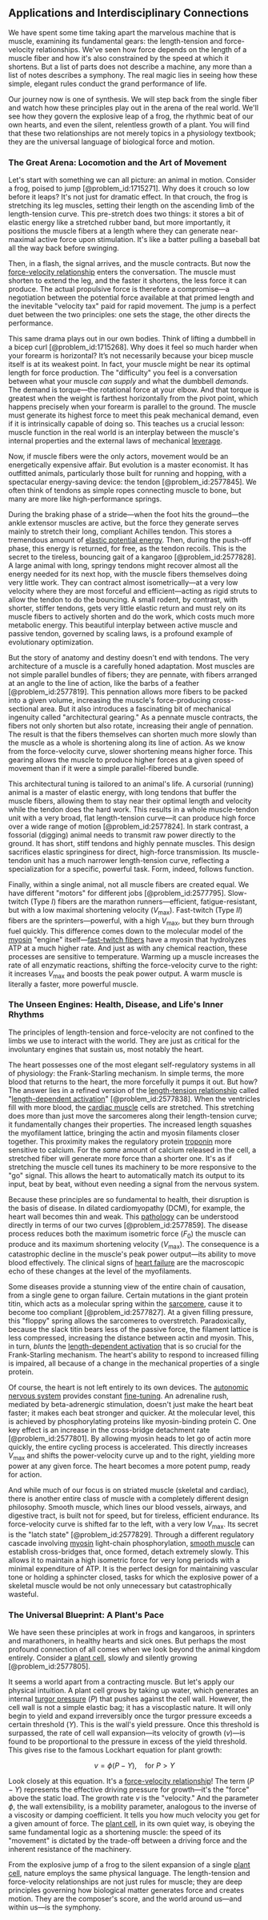 ## Applications and Interdisciplinary Connections

We have spent some time taking apart the marvelous machine that is muscle, examining its fundamental gears: the length-tension and force-velocity relationships. We've seen how force depends on the length of a muscle fiber and how it's also constrained by the speed at which it shortens. But a list of parts does not describe a machine, any more than a list of notes describes a symphony. The real magic lies in seeing how these simple, elegant rules conduct the grand performance of life.

Our journey now is one of synthesis. We will step back from the single fiber and watch how these principles play out in the arena of the real world. We'll see how they govern the explosive leap of a frog, the rhythmic beat of our own hearts, and even the silent, relentless growth of a plant. You will find that these two relationships are not merely topics in a physiology textbook; they are the universal language of biological force and motion.

### The Great Arena: Locomotion and the Art of Movement

Let's start with something we can all picture: an animal in motion. Consider a frog, poised to jump [@problem_id:1715271]. Why does it crouch so low before it leaps? It's not just for dramatic effect. In that crouch, the frog is stretching its leg muscles, setting their length on the ascending limb of the length-tension curve. This pre-stretch does two things: it stores a bit of elastic energy like a stretched rubber band, but more importantly, it positions the muscle fibers at a length where they can generate near-maximal active force upon stimulation. It's like a batter pulling a baseball bat all the way back before swinging.

Then, in a flash, the signal arrives, and the muscle contracts. But now the [force-velocity relationship](@article_id:150955) enters the conversation. The muscle must shorten to extend the leg, and the faster it shortens, the less force it can produce. The actual propulsive force is therefore a compromise—a negotiation between the potential force available at that primed length and the inevitable "velocity tax" paid for rapid movement. The jump is a perfect duet between the two principles: one sets the stage, the other directs the performance.

This same drama plays out in our own bodies. Think of lifting a dumbbell in a bicep curl [@problem_id:1715268]. Why does it feel so much harder when your forearm is horizontal? It’s not necessarily because your bicep muscle itself is at its weakest point. In fact, your muscle might be near its optimal length for force production. The "difficulty" you feel is a conversation between what your muscle *can supply* and what the dumbbell *demands*. The demand is torque—the rotational force at your elbow. And that torque is greatest when the weight is farthest horizontally from the pivot point, which happens precisely when your forearm is parallel to the ground. The muscle must generate its highest force to meet this peak mechanical demand, even if it is intrinsically capable of doing so. This teaches us a crucial lesson: muscle function in the real world is an interplay between the muscle's internal properties and the external laws of mechanical [leverage](@article_id:172073).

Now, if muscle fibers were the only actors, movement would be an energetically expensive affair. But evolution is a master economist. It has outfitted animals, particularly those built for running and hopping, with a spectacular energy-saving device: the tendon [@problem_id:2577845]. We often think of tendons as simple ropes connecting muscle to bone, but many are more like high-performance springs.

During the braking phase of a stride—when the foot hits the ground—the ankle extensor muscles are active, but the force they generate serves mainly to stretch their long, compliant Achilles tendon. This stores a tremendous amount of [elastic potential energy](@article_id:163784). Then, during the push-off phase, this energy is returned, for free, as the tendon recoils. This is the secret to the tireless, bouncing gait of a kangaroo [@problem_id:2577828]. A large animal with long, springy tendons might recover almost all the energy needed for its next hop, with the muscle fibers themselves doing very little work. They can contract almost isometrically—at a very low velocity where they are most forceful and efficient—acting as rigid struts to allow the tendon to do the bouncing. A small rodent, by contrast, with shorter, stiffer tendons, gets very little elastic return and must rely on its muscle fibers to actively shorten and do the work, which costs much more metabolic energy. This beautiful interplay between active muscle and passive tendon, governed by scaling laws, is a profound example of evolutionary optimization.

But the story of anatomy and destiny doesn't end with tendons. The very architecture of a muscle is a carefully honed adaptation. Most muscles are not simple parallel bundles of fibers; they are pennate, with fibers arranged at an angle to the line of action, like the barbs of a feather [@problem_id:2577819]. This pennation allows more fibers to be packed into a given volume, increasing the muscle's force-producing cross-sectional area. But it also introduces a fascinating bit of mechanical ingenuity called "architectural gearing." As a pennate muscle contracts, the fibers not only shorten but also rotate, increasing their angle of pennation. The result is that the fibers themselves can shorten much more slowly than the muscle as a whole is shortening along its line of action. As we know from the force-velocity curve, slower shortening means higher force. This gearing allows the muscle to produce higher forces at a given speed of movement than if it were a simple parallel-fibered bundle.

This architectural tuning is tailored to an animal's life. A cursorial (running) animal is a master of elastic energy, with long tendons that buffer the muscle fibers, allowing them to stay near their optimal length and velocity while the tendon does the hard work. This results in a whole muscle-tendon unit with a very broad, flat length-tension curve—it can produce high force over a wide range of motion [@problem_id:2577824]. In stark contrast, a fossorial (digging) animal needs to transmit raw power directly to the ground. It has short, stiff tendons and highly pennate muscles. This design sacrifices elastic springiness for direct, high-force transmission. Its muscle-tendon unit has a much narrower length-tension curve, reflecting a specialization for a specific, powerful task. Form, indeed, follows function.

Finally, within a single animal, not all muscle fibers are created equal. We have different "motors" for different jobs [@problem_id:2577795]. Slow-twitch (Type $I$) fibers are the marathon runners—efficient, fatigue-resistant, but with a low maximal shortening velocity ($V_{\max}$). Fast-twitch (Type $II$) fibers are the sprinters—powerful, with a high $V_{\max}$, but they burn through fuel quickly. This difference comes down to the molecular model of the [myosin](@article_id:172807) "engine" itself—[fast-twitch fibers](@article_id:148742) have a myosin that hydrolyzes ATP at a much higher rate. And just as with any chemical reaction, these processes are sensitive to temperature. Warming up a muscle increases the rate of all enzymatic reactions, shifting the force-velocity curve to the right: it increases $V_{\max}$ and boosts the peak power output. A warm muscle is literally a faster, more powerful muscle.

### The Unseen Engines: Health, Disease, and Life's Inner Rhythms

The principles of length-tension and force-velocity are not confined to the limbs we use to interact with the world. They are just as critical for the involuntary engines that sustain us, most notably the heart.

The heart possesses one of the most elegant self-regulatory systems in all of physiology: the Frank-Starling mechanism. In simple terms, the more blood that returns to the heart, the more forcefully it pumps it out. But how? The answer lies in a refined version of the [length-tension relationship](@article_id:149327) called "[length-dependent activation](@article_id:170896)" [@problem_id:2577838]. When the ventricles fill with more blood, the [cardiac muscle](@article_id:149659) cells are stretched. This stretching does more than just move the sarcomeres along their length-tension curve; it fundamentally changes their properties. The increased length squashes the myofilament lattice, bringing the actin and myosin filaments closer together. This proximity makes the regulatory protein [troponin](@article_id:151629) more sensitive to calcium. For the *same* amount of calcium released in the cell, a stretched fiber will generate more force than a shorter one. It's as if stretching the muscle cell tunes its machinery to be more responsive to the "go" signal. This allows the heart to automatically match its output to its input, beat by beat, without even needing a signal from the nervous system.

Because these principles are so fundamental to health, their disruption is the basis of disease. In dilated cardiomyopathy (DCM), for example, the heart wall becomes thin and weak. This [pathology](@article_id:193146) can be understood directly in terms of our two curves [@problem_id:2577859]. The disease process reduces both the maximum isometric force ($F_0$) the muscle can produce and its maximum shortening velocity ($V_{\max}$). The consequence is a catastrophic decline in the muscle's peak power output—its ability to move blood effectively. The clinical signs of [heart failure](@article_id:162880) are the macroscopic echo of these changes at the level of the myofilaments.

Some diseases provide a stunning view of the entire chain of causation, from a single gene to organ failure. Certain mutations in the giant protein titin, which acts as a molecular spring within the [sarcomere](@article_id:155413), cause it to become too compliant [@problem_id:2577827]. At a given filling pressure, this "floppy" spring allows the sarcomeres to overstretch. Paradoxically, because the slack titin bears less of the passive force, the filament lattice is less compressed, increasing the distance between actin and myosin. This, in turn, *blunts* the [length-dependent activation](@article_id:170896) that is so crucial for the Frank-Starling mechanism. The heart's ability to respond to increased filling is impaired, all because of a change in the mechanical properties of a single protein.

Of course, the heart is not left entirely to its own devices. The [autonomic nervous system](@article_id:150314) provides constant [fine-tuning](@article_id:159416). An adrenaline rush, mediated by beta-adrenergic stimulation, doesn't just make the heart beat faster; it makes each beat stronger and quicker. At the molecular level, this is achieved by phosphorylating proteins like myosin-binding protein C. One key effect is an increase in the cross-bridge detachment rate [@problem_id:2577801]. By allowing myosin heads to let go of actin more quickly, the entire cycling process is accelerated. This directly increases $V_{\max}$ and shifts the power-velocity curve up and to the right, yielding more power at any given force. The heart becomes a more potent pump, ready for action.

And while much of our focus is on striated muscle (skeletal and cardiac), there is another entire class of muscle with a completely different design philosophy. Smooth muscle, which lines our blood vessels, airways, and digestive tract, is built not for speed, but for tireless, efficient endurance. Its force-velocity curve is shifted far to the left, with a very low $V_{\max}$. Its secret is the "latch state" [@problem_id:2577829]. Through a different regulatory cascade involving [myosin](@article_id:172807) light-chain phosphorylation, [smooth muscle](@article_id:151904) can establish cross-bridges that, once formed, detach extremely slowly. This allows it to maintain a high isometric force for very long periods with a minimal expenditure of ATP. It is the perfect design for maintaining vascular tone or holding a sphincter closed, tasks for which the explosive power of a skeletal muscle would be not only unnecessary but catastrophically wasteful.

### The Universal Blueprint: A Plant's Pace

We have seen these principles at work in frogs and kangaroos, in sprinters and marathoners, in healthy hearts and sick ones. But perhaps the most profound connection of all comes when we look beyond the animal kingdom entirely. Consider a [plant cell](@article_id:274736), slowly and silently growing [@problem_id:2577805].

It seems a world apart from a contracting muscle. But let's apply our physical intuition. A plant cell grows by taking up water, which generates an internal [turgor pressure](@article_id:136651) ($P$) that pushes against the cell wall. However, the cell wall is not a simple elastic bag; it has a viscoplastic nature. It will only begin to yield and expand irreversibly once the turgor pressure exceeds a certain threshold ($Y$). This is the wall's yield pressure. Once this threshold is surpassed, the rate of cell wall expansion—its velocity of growth ($v$)—is found to be proportional to the pressure in excess of the yield threshold. This gives rise to the famous Lockhart equation for plant growth:

$$ v = \phi(P - Y), \quad \text{for } P > Y $$

Look closely at this equation. It's a [force-velocity relationship](@article_id:150955)! The term $(P-Y)$ represents the effective driving pressure for growth—it's the "force" above the static load. The growth rate $v$ is the "velocity." And the parameter $\phi$, the wall extensibility, is a mobility parameter, analogous to the inverse of a viscosity or damping coefficient. It tells you how much velocity you get for a given amount of force. The [plant cell](@article_id:274736), in its own quiet way, is obeying the same fundamental logic as a shortening muscle: the speed of its "movement" is dictated by the trade-off between a driving force and the inherent resistance of the machinery.

From the explosive jump of a frog to the silent expansion of a single [plant cell](@article_id:274736), nature employs the same physical language. The length-tension and force-velocity relationships are not just rules for muscle; they are deep principles governing how biological matter generates force and creates motion. They are the composer's score, and the world around us—and within us—is the symphony.